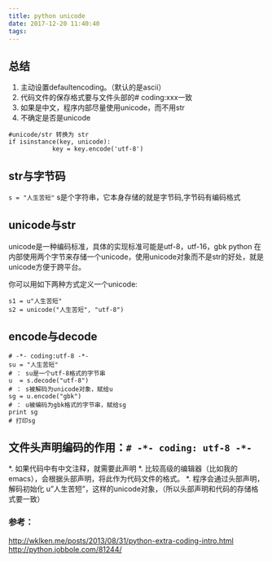 ```yaml
---
title: python unicode
date: 2017-12-20 11:40:40
tags:
---
```

## 总结
1. 主动设置defaultencoding。（默认的是ascii）
2. 代码文件的保存格式要与文件头部的# coding:xxx一致
3. 如果是中文，程序内部尽量使用unicode，而不用str
4. 不确定是否是unicode
```
#unicode/str 转换为 str
if isinstance(key, unicode):
            key = key.encode('utf-8')

```


## str与字节码
`s = "人生苦短"`
s是个字符串，它本身存储的就是字节码,字节码有编码格式

## unicode与str
unicode是一种编码标准，具体的实现标准可能是utf-8，utf-16，gbk 
python 在内部使用两个字节来存储一个unicode，使用unicode对象而不是str的好处，就是unicode方便于跨平台。

你可以用如下两种方式定义一个unicode:
```
s1 = u"人生苦短"
s2 = unicode("人生苦短", "utf-8")
```

## encode与decode
```
# -*- coding:utf-8 -*-
su = "人生苦短"
# ： su是一个utf-8格式的字节串
u  = s.decode("utf-8")
# ： s被解码为unicode对象，赋给u
sg = u.encode("gbk")
# ： u被编码为gbk格式的字节串，赋给sg
print sg
# 打印sg
```

## 文件头声明编码的作用：`# -*- coding: utf-8 -*-`

*. 如果代码中有中文注释，就需要此声明
*. 比较高级的编辑器（比如我的emacs），会根据头部声明，将此作为代码文件的格式。
*. 程序会通过头部声明，解码初始化 u”人生苦短”，这样的unicode对象，（所以头部声明和代码的存储格式要一致）

### 参考：
http://wklken.me/posts/2013/08/31/python-extra-coding-intro.html
http://python.jobbole.com/81244/